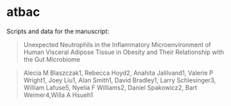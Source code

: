 # atbac
 
Scripts and data for the manuscript:
>Unexpected Neutrophils in the Inflammatory Microenvironment of Human Visceral Adipose Tissue in Obesity and Their Relationship with the Gut Microbiome

>Alecia M Blaszczak1, Rebecca Hoyd2, Anahita Jalilvand1, Valerie P Wright1, Joey Liu1, Alan Smith1, David Bradley1, Larry Schlesinger3, William Lafuse5, Nyelia F Williams2, Daniel Spakowicz2, Bart Weimer4,Willa A Hsueh1

